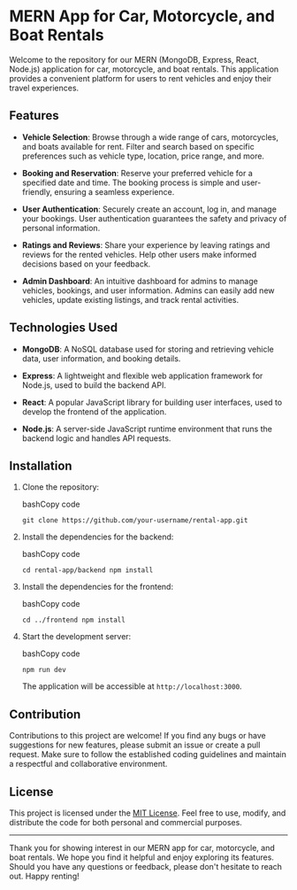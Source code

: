 # MERN App for Car, Motorcycle, and Boat Rentals


Welcome to the repository for our MERN (MongoDB, Express, React, Node.js) application for car, motorcycle, and boat rentals. This application provides a convenient platform for users to rent vehicles and enjoy their travel experiences.

## Features

-   **Vehicle Selection**: Browse through a wide range of cars, motorcycles, and boats available for rent. Filter and search based on specific preferences such as vehicle type, location, price range, and more.
    
-   **Booking and Reservation**: Reserve your preferred vehicle for a specified date and time. The booking process is simple and user-friendly, ensuring a seamless experience.
    
-   **User Authentication**: Securely create an account, log in, and manage your bookings. User authentication guarantees the safety and privacy of personal information.
    
-   **Ratings and Reviews**: Share your experience by leaving ratings and reviews for the rented vehicles. Help other users make informed decisions based on your feedback.
    
-   **Admin Dashboard**: An intuitive dashboard for admins to manage vehicles, bookings, and user information. Admins can easily add new vehicles, update existing listings, and track rental activities.
    

## Technologies Used

-   **MongoDB**: A NoSQL database used for storing and retrieving vehicle data, user information, and booking details.
    
-   **Express**: A lightweight and flexible web application framework for Node.js, used to build the backend API.
    
-   **React**: A popular JavaScript library for building user interfaces, used to develop the frontend of the application.
    
-   **Node.js**: A server-side JavaScript runtime environment that runs the backend logic and handles API requests.
    

## Installation

1.  Clone the repository:
    
    bashCopy code
    
    `git clone https://github.com/your-username/rental-app.git` 
    
2.  Install the dependencies for the backend:
    
    bashCopy code
    
    `cd rental-app/backend
    npm install` 
    
3.  Install the dependencies for the frontend:
    
    bashCopy code
    
    `cd ../frontend
    npm install` 
    
4.  Start the development server:
    
    bashCopy code
    
    `npm run dev` 
    
    The application will be accessible at `http://localhost:3000`.
    

## Contribution

Contributions to this project are welcome! If you find any bugs or have suggestions for new features, please submit an issue or create a pull request. Make sure to follow the established coding guidelines and maintain a respectful and collaborative environment.

## License

This project is licensed under the [MIT License](https://chat.openai.com/LICENSE). Feel free to use, modify, and distribute the code for both personal and commercial purposes.

----------

Thank you for showing interest in our MERN app for car, motorcycle, and boat rentals. We hope you find it helpful and enjoy exploring its features. Should you have any questions or feedback, please don't hesitate to reach out. Happy renting!